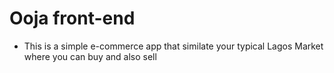 # Ooja front-end

- This is a simple e-commerce app that similate your typical Lagos Market where you can buy and also sell
